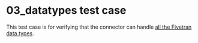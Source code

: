 # 03_datatypes test case

This test case is for verifying that the connector can handle [all the Fivetran data types](https://fivetran.com/docs/destinations#datatypes).
